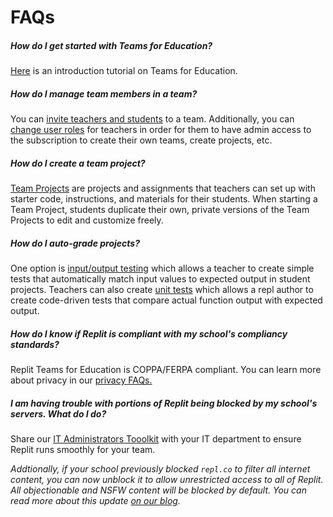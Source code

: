 # FAQs

##### How do I get started with Teams for Education?

[Here](https://www.youtube.com/watch?v=hCgGzIUJtY4) is an introduction tutorial on Teams for Education.


##### How do I manage team members in a team?

You can [invite teachers and students](./inviting-managing-users) to a team. Additionally, you can [change user roles](./inviting-managing-users#assigning-user-roles) for teachers in order for them to have admin access to the subscription to create their own teams, create projects, etc.

##### How do I create a team project?

[Team Projects](./creating-managing-projects) are projects and assignments that teachers can set up with starter code, instructions, and materials for their students. When starting a Team Project, students duplicate their own, private versions of the Team Projects to edit and customize freely.


##### How do I auto-grade projects?

One option is [input/output testing](./input-output-testing) which allows a teacher to create simple tests that automatically match input values to expected output in student projects. Teachers can also create [unit tests](./unit-testing) which allows a repl author to create code-driven tests that compare actual function output with expected output.


##### How do I know if Replit is compliant with my school's compliancy standards?

Replit Teams for Education is COPPA/FERPA compliant. You can learn more about privacy in our [privacy FAQs.](./privacy-faq)


##### I am having trouble with portions of Replit being blocked by my school's servers. What do I do?

Share our [IT Administrators Tooolkit](./it-administrators-toolkit) with your IT department to ensure Replit runs smoothly for your team. 

*Addtionally, if your school previously blocked `repl.co` to filter all internet content, you can now unblock it to allow unrestricted access to all of Replit. All objectionable and NSFW content will be blocked by default. You can read more about this update [on our blog](https://blog.replit.com/family-friendly-dns).*

